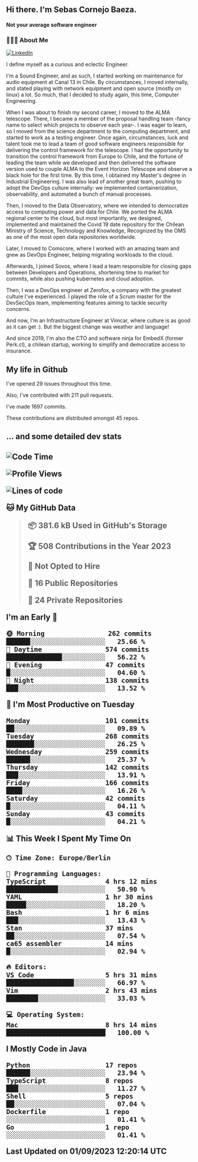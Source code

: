<h2> Hi there.  I'm Sebas Cornejo Baeza.</h2>
<h4> Not your average software engineer</h4>
<h3> 👨🏻‍💻 About Me </h3>
<a href="http://linkedin.com/in/sebastian-cornejo-baeza/"><img alt="LinkedIn" src="https://img.shields.io/badge/Sebas%20Cornejo%20-informational?style=appveyor&logo=linkedin"></a>


I define myself as a curious and eclectic Engineer.

I'm a Sound Engineer, and as such, I started working on maintenance for audio equipment at Canal 13 in Chile.
By circumstances, I moved internally, and stated playing with network equipment and open source (mostly on linux) 
a lot. So much, that I decided to study again, this time, Computer Engineering.

When I was about to finish my second career, I moved to the ALMA telescope. There, I became a member of the proposal handling team
-fancy name to select which projects to observe each year-. 
I was eager to learn, so I moved from the science department to the computing department, and started to work as 
a testing engineer. Once again, circumstances, luck and talent took me to lead a team of good software engineers 
responsible for delivering the control framework for the telescope. I had the opportunity to transition the control framework from
Europe to Chile, and the fortune of leading the team while we developed and then delivered the software
version used to couple ALMA to the Event Horizon Telescope and observe a black hole for the first time.
By this time, I obtained my Master's degree in Industrial Engineering.
I was also lead of another great team, pushing to adopt the DevOps culture internally: we implemented containerization, observability, and automated a bunch of manual processes.

Then, I moved to the Data Observatory, where we intended to democratize access to computing power
and data for Chile. We ported the ALMA regional center to the cloud, but most importantly, we designed, implemented
and maintained the Covid 19 date repository for the Chilean Ministry of Science, Technology and Knowledge, Recognized by the OMS as one of the most open
data repositories worldwide.

Later, I moved to Comscore, where I worked with an amazing team and grew as DevOps Engineer, helping migrating workloads to the cloud.

Afterwards, I joined Sovos, where I lead a team responsible for closing gaps between Developers and Operations, shortening time to market for commits, while
also pushing kubernetes and cloud adoption.

Then, I was a DevOps engineer at Zerofox, a company with the greatest culture I've experienced. I played the role of a Scrum master for the DevSecOps team,
implementing features aiming to tackle security concerns.

And now, I'm an Infrastructure Engineer at Vimcar, where culture is as good as it can get :). But the biggest change was weather and language!
 
And since 2019, I'm also the CTO and software ninja for EmbedX (former Perk.cl), a chilean startup, working to simplify and democratize access to insurance.

<h2> My life in Github </h2>

I've opened 29 issues throughout this time.

Also, I've contributed with 211 pull requests.

I've made 1697 commits.

These contributions are distributed amongst 45 repos.

<h2>... and some detailed dev stats<h2>

<!--START_SECTION:waka-->
![Code Time](http://img.shields.io/badge/Code%20Time-479%20hrs%2048%20mins-blue)

![Profile Views](http://img.shields.io/badge/Profile%20Views-0-blue)

![Lines of code](https://img.shields.io/badge/From%20Hello%20World%20I%27ve%20Written-750.1%20thousand%20lines%20of%20code-blue)

**🐱 My GitHub Data** 

> 📦 381.6 kB Used in GitHub's Storage 
 > 
> 🏆 508 Contributions in the Year 2023
 > 
> 🚫 Not Opted to Hire
 > 
> 📜 16 Public Repositories 
 > 
> 🔑 24 Private Repositories 
 > 
**I'm an Early 🐤** 

```text
🌞 Morning                262 commits         ██████░░░░░░░░░░░░░░░░░░░   25.66 % 
🌆 Daytime                574 commits         ██████████████░░░░░░░░░░░   56.22 % 
🌃 Evening                47 commits          █░░░░░░░░░░░░░░░░░░░░░░░░   04.60 % 
🌙 Night                  138 commits         ███░░░░░░░░░░░░░░░░░░░░░░   13.52 % 
```
📅 **I'm Most Productive on Tuesday** 

```text
Monday                   101 commits         ██░░░░░░░░░░░░░░░░░░░░░░░   09.89 % 
Tuesday                  268 commits         ███████░░░░░░░░░░░░░░░░░░   26.25 % 
Wednesday                259 commits         ██████░░░░░░░░░░░░░░░░░░░   25.37 % 
Thursday                 142 commits         ███░░░░░░░░░░░░░░░░░░░░░░   13.91 % 
Friday                   166 commits         ████░░░░░░░░░░░░░░░░░░░░░   16.26 % 
Saturday                 42 commits          █░░░░░░░░░░░░░░░░░░░░░░░░   04.11 % 
Sunday                   43 commits          █░░░░░░░░░░░░░░░░░░░░░░░░   04.21 % 
```


📊 **This Week I Spent My Time On** 

```text
🕑︎ Time Zone: Europe/Berlin

💬 Programming Languages: 
TypeScript               4 hrs 12 mins       █████████████░░░░░░░░░░░░   50.90 % 
YAML                     1 hr 30 mins        █████░░░░░░░░░░░░░░░░░░░░   18.20 % 
Bash                     1 hr 6 mins         ███░░░░░░░░░░░░░░░░░░░░░░   13.43 % 
Stan                     37 mins             ██░░░░░░░░░░░░░░░░░░░░░░░   07.54 % 
ca65 assembler           14 mins             █░░░░░░░░░░░░░░░░░░░░░░░░   02.94 % 

🔥 Editors: 
VS Code                  5 hrs 31 mins       █████████████████░░░░░░░░   66.97 % 
Vim                      2 hrs 43 mins       ████████░░░░░░░░░░░░░░░░░   33.03 % 

💻 Operating System: 
Mac                      8 hrs 14 mins       █████████████████████████   100.00 % 
```

**I Mostly Code in Java** 

```text
Python                   17 repos            ██████░░░░░░░░░░░░░░░░░░░   23.94 % 
TypeScript               8 repos             ███░░░░░░░░░░░░░░░░░░░░░░   11.27 % 
Shell                    5 repos             ██░░░░░░░░░░░░░░░░░░░░░░░   07.04 % 
Dockerfile               1 repo              ░░░░░░░░░░░░░░░░░░░░░░░░░   01.41 % 
Go                       1 repo              ░░░░░░░░░░░░░░░░░░░░░░░░░   01.41 % 
```




 Last Updated on 01/09/2023 12:20:14 UTC
<!--END_SECTION:waka-->
